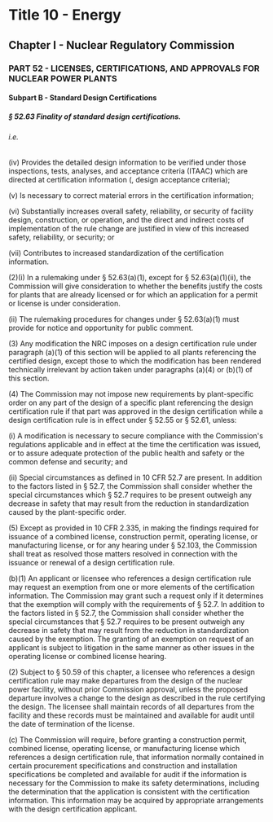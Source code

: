
# Title 10 - Energy
## Chapter I - Nuclear Regulatory Commission
### PART 52 - LICENSES, CERTIFICATIONS, AND APPROVALS FOR NUCLEAR POWER PLANTS
#### Subpart B - Standard Design Certifications
##### § 52.63 Finality of standard design certifications.
###### i.e.

(iv) Provides the detailed design information to be verified under those inspections, tests, analyses, and acceptance criteria (ITAAC) which are directed at certification information (, design acceptance criteria);

(v) Is necessary to correct material errors in the certification information;

(vi) Substantially increases overall safety, reliability, or security of facility design, construction, or operation, and the direct and indirect costs of implementation of the rule change are justified in view of this increased safety, reliability, or security; or

(vii) Contributes to increased standardization of the certification information.

(2)(i) In a rulemaking under § 52.63(a)(1), except for § 52.63(a)(1)(ii), the Commission will give consideration to whether the benefits justify the costs for plants that are already licensed or for which an application for a permit or license is under consideration.

(ii) The rulemaking procedures for changes under § 52.63(a)(1) must provide for notice and opportunity for public comment.

(3) Any modification the NRC imposes on a design certification rule under paragraph (a)(1) of this section will be applied to all plants referencing the certified design, except those to which the modification has been rendered technically irrelevant by action taken under paragraphs (a)(4) or (b)(1) of this section.

(4) The Commission may not impose new requirements by plant-specific order on any part of the design of a specific plant referencing the design certification rule if that part was approved in the design certification while a design certification rule is in effect under § 52.55 or § 52.61, unless:

(i) A modification is necessary to secure compliance with the Commission's regulations applicable and in effect at the time the certification was issued, or to assure adequate protection of the public health and safety or the common defense and security; and

(ii) Special circumstances as defined in 10 CFR 52.7 are present. In addition to the factors listed in § 52.7, the Commission shall consider whether the special circumstances which § 52.7 requires to be present outweigh any decrease in safety that may result from the reduction in standardization caused by the plant-specific order.

(5) Except as provided in 10 CFR 2.335, in making the findings required for issuance of a combined license, construction permit, operating license, or manufacturing license, or for any hearing under § 52.103, the Commission shall treat as resolved those matters resolved in connection with the issuance or renewal of a design certification rule.

(b)(1) An applicant or licensee who references a design certification rule may request an exemption from one or more elements of the certification information. The Commission may grant such a request only if it determines that the exemption will comply with the requirements of § 52.7. In addition to the factors listed in § 52.7, the Commission shall consider whether the special circumstances that § 52.7 requires to be present outweigh any decrease in safety that may result from the reduction in standardization caused by the exemption. The granting of an exemption on request of an applicant is subject to litigation in the same manner as other issues in the operating license or combined license hearing.

(2) Subject to § 50.59 of this chapter, a licensee who references a design certification rule may make departures from the design of the nuclear power facility, without prior Commission approval, unless the proposed departure involves a change to the design as described in the rule certifying the design. The licensee shall maintain records of all departures from the facility and these records must be maintained and available for audit until the date of termination of the license.

(c) The Commission will require, before granting a construction permit, combined license, operating license, or manufacturing license which references a design certification rule, that information normally contained in certain procurement specifications and construction and installation specifications be completed and available for audit if the information is necessary for the Commission to make its safety determinations, including the determination that the application is consistent with the certification information. This information may be acquired by appropriate arrangements with the design certification applicant.
